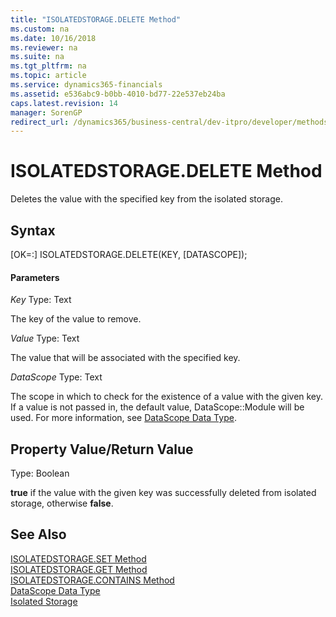 ```yaml
---
title: "ISOLATEDSTORAGE.DELETE Method"
ms.custom: na
ms.date: 10/16/2018
ms.reviewer: na
ms.suite: na
ms.tgt_pltfrm: na
ms.topic: article
ms.service: dynamics365-financials
ms.assetid: e536abc9-b0bb-4010-bd77-22e537eb24ba
caps.latest.revision: 14
manager: SorenGP
redirect_url: /dynamics365/business-central/dev-itpro/developer/methods-auto/al-method-reference
---
```


# ISOLATEDSTORAGE.DELETE Method
Deletes the value with the specified key from the isolated storage.

## Syntax  
[OK=:] ISOLATEDSTORAGE.DELETE(KEY, [DATASCOPE]);

#### Parameters
*Key*
Type: Text

The key of the value to remove.

*Value*
Type: Text

The value that will be associated with the specified key.

*DataScope*
Type: Text

The scope in which to check for the existence of a value with the given key. If a value is not passed in, the default value, DataScope::Module will be used. For more information, see [DataScope Data Type](../datatypes/devenv-data-scope-type.md).

## Property Value/Return Value
Type: Boolean

**true** if the value with the given key was successfully deleted from isolated storage, otherwise **false**.

## See Also  
[ISOLATEDSTORAGE.SET Method](devenv-isolated-storage-set.md)  
[ISOLATEDSTORAGE.GET Method](devenv-isolated-storage-get.md)  
[ISOLATEDSTORAGE.CONTAINS Method](devenv-isolated-storage-contains.md)  
[DataScope Data Type](../datatypes/devenv-data-scope-type.md)  
[Isolated Storage](../../developer/devenv-isolated-storage.md)  
